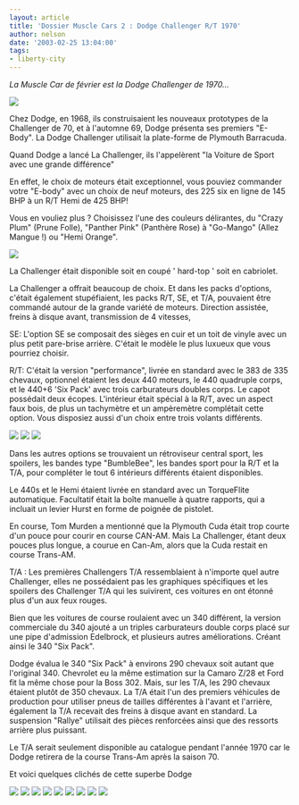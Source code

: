 ```yaml
---
layout: article
title: 'Dossier Muscle Cars 2 : Dodge Challenger R/T 1970'
author: nelson
date: '2003-02-25 13:04:00'
tags:
- liberty-city
---
```


_La Muscle Car de février est la Dodge Challenger de 1970..._

![](/content/images/2016/07/Challprev.jpg)

Chez Dodge, en 1968, ils construisaient les nouveaux prototypes de la Challenger de 70, et à l'automne 69, Dodge présenta ses premiers "E-Body". La Dodge Challenger utilisait la plate-forme de Plymouth Barracuda.

Quand Dodge a lancé La Challenger, ils l'appelèrent "la Voiture de Sport avec une grande différence"

En effet, le choix de moteurs était exceptionnel, vous pouviez commander votre "E-body" avec un choix de neuf moteurs, des 225 six en ligne de 145 BHP à un R/T Hemi de 425 BHP!

Vous en vouliez plus ? Choisissez l'une des couleurs délirantes, du "Crazy Plum" (Prune Folle), "Panther Pink" (Panthère Rose) à "Go-Mango" (Allez Mangue !) ou "Hemi Orange".

![](/content/images/2016/07/Chall11.jpg)

La Challenger était disponible soit en coupé ' hard-top ' soit en cabriolet.

La Challenger a offrait beaucoup de choix. Et dans les packs d'options, c'était également stupéfiaient, les packs R/T, SE, et T/A, pouvaient être commandé autour de la grande variété de moteurs. Direction assistée, freins à disque avant, transmission de 4 vitesses,

SE: L'option SE se composait des sièges en cuir et un toit de vinyle avec un plus petit pare-brise arrière. C'était le modèle le plus luxueux que vous pourriez choisir.

R/T: C'était la version "performance", livrée en standard avec le 383 de 335 chevaux, optionnel étaient les deux 440 moteurs, le 440 quadruple corps, et le 440+6 'Six Pack' avec trois carburateurs doubles corps. Le capot possédait deux écopes. L'intérieur était spécial à la R/T, avec un aspect faux bois, de plus un tachymètre et un ampèremètre complétait cette option. Vous disposiez aussi d'un choix entre trois volants différents.

![](/content/images/2016/07/Chall2.jpg)
![](/content/images/2016/07/Chall8.jpg)
![](/content/images/2016/07/Chall3.jpg)

Dans les autres options se trouvaient un rétroviseur central sport, les spoilers, les bandes type "BumbleBee", les bandes sport pour la R/T et la T/A, pour compléter le tout 6 intérieurs différents étaient disponibles.

Le 440s et le Hemi étaient livrée en standard avec un TorqueFlite automatique. Facultatif était la boîte manuelle à quatre rapports, qui a incluait un levier Hurst en forme de poignée de pistolet.

En course, Tom Murden a mentionné que la Plymouth Cuda était trop courte d'un pouce pour courir en course CAN-AM. Mais La Challenger, étant deux pouces plus longue, a courue en Can-Am, alors que la Cuda restait en course Trans-AM.

T/A : Les premières Challengers T/A ressemblaient à n'importe quel autre Challenger, elles ne possédaient pas les graphiques spécifiques et les spoilers des Challenger T/A qui les suivirent, ces voitures en ont étonné plus d'un aux feux rouges.

Bien que les voitures de course roulaient avec un 340 différent, la version commerciale du 340 ajouté a un triples carburateurs double corps placé sur une pipe d'admission Edelbrock, et plusieurs autres améliorations. Créant ainsi le 340 "Six Pack".

Dodge évalua le 340 "Six Pack" à environs 290 chevaux soit autant que l'original 340. Chevrolet eu la même estimation sur la Camaro Z/28 et Ford fit la même chose pour la Boss 302. Mais, sur les T/A, les 290 chevaux étaient plutôt de 350 chevaux. La T/A était l'un des premiers véhicules de production pour utiliser pneus de tailles différentes à l'avant et l'arrière, également la T/A recevait des freins à disque avant en standard. La suspension "Rallye" utilisait des pièces renforcées ainsi que des ressorts arrière plus puissant.

Le T/A serait seulement disponible au catalogue pendant l'année 1970 car le Dodge retirera de la course Trans-Am après la saison 70.

Et voici quelques clichés de cette superbe Dodge

![](/content/images/2016/07/Chall10.jpg)
![](/content/images/2016/07/Chall11-1.jpg)
![](/content/images/2016/07/Chall12.jpg)
![](/content/images/2016/07/Chall13.jpg)
![](/content/images/2016/07/Chall14.jpg)
![](/content/images/2016/07/Chall4.jpg)
![](/content/images/2016/07/Chall5.jpg)
![](/content/images/2016/07/Chall9.jpg)
![](/content/images/2016/07/ChallSpeed.jpg)